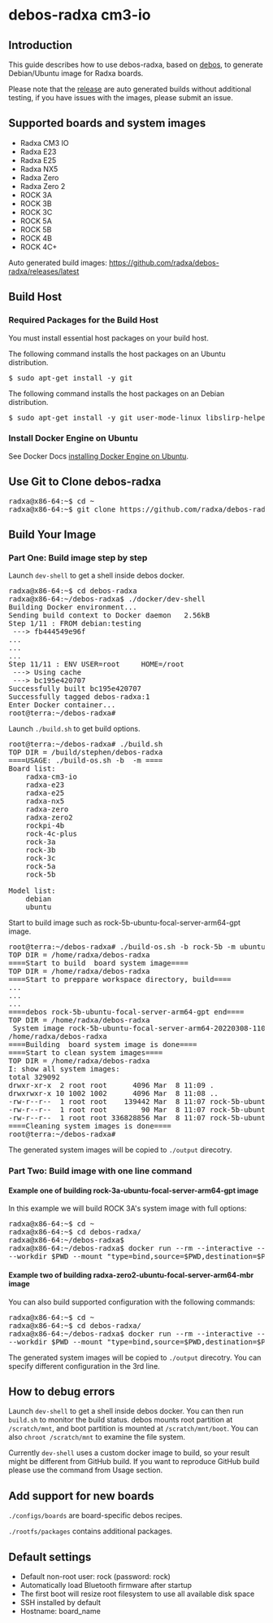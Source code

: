# debos-radxa cm3-io

## Introduction

This guide describes how to use debos-radxa, based on [debos](https://github.com/go-debos/debos), to generate Debian/Ubuntu image for Radxa boards.

Please note that the [release](https://github.com/radxa/debos-radxa/releases/latest) are auto generated builds without additional testing, if you have issues with the images, please submit an issue.

## Supported boards and system images

* Radxa CM3 IO
* Radxa E23
* Radxa E25
* Radxa NX5
* Radxa Zero
* Radxa Zero 2
* ROCK 3A
* ROCK 3B
* ROCK 3C
* ROCK 5A
* ROCK 5B
* ROCK 4B
* ROCK 4C+

Auto generated build images: https://github.com/radxa/debos-radxa/releases/latest

## Build Host

### Required Packages for the Build Host

You must install essential host packages on your build host.

The following command installs the host packages on an Ubuntu distribution.

<pre>
$ sudo apt-get install -y git
</pre>

The following command installs the host packages on an Debian distribution.

<pre>
$ sudo apt-get install -y git user-mode-linux libslirp-helper
</pre>

### Install Docker Engine on Ubuntu

See Docker Docs [installing Docker Engine on Ubuntu](https://docs.docker.com/engine/install/ubuntu/).

## Use Git to Clone debos-radxa

<pre>
radxa@x86-64:~$ cd ~
radxa@x86-64:~$ git clone https://github.com/radxa/debos-radxa.git
</pre>

## Build Your Image

### Part One: Build image step by step

Launch `dev-shell` to get a shell inside debos docker.

<pre>
radxa@x86-64:~$ cd debos-radxa
radxa@x86-64:~/debos-radxa$ ./docker/dev-shell
Building Docker environment...
Sending build context to Docker daemon   2.56kB
Step 1/11 : FROM debian:testing
 ---> fb444549e96f
...
...
...
Step 11/11 : ENV USER=root     HOME=/root
 ---> Using cache
 ---> bc195e420707
Successfully built bc195e420707
Successfully tagged debos-radxa:1
Enter Docker container...
root@terra:~/debos-radxa#
</pre>

Launch `./build.sh` to get build options.

<pre>
root@terra:~/debos-radxa# ./build.sh
TOP DIR = /build/stephen/debos-radxa
====USAGE: ./build-os.sh -b <board> -m <model>====
Board list:
    radxa-cm3-io
    radxa-e23
    radxa-e25
    radxa-nx5
    radxa-zero
    radxa-zero2
    rockpi-4b
    rock-4c-plus
    rock-3a
    rock-3b
    rock-3c
    rock-5a
    rock-5b

Model list:
    debian
    ubuntu
</pre>

Start to build image such as rock-5b-ubuntu-focal-server-arm64-gpt image.

<pre>
root@terra:~/debos-radxa# ./build-os.sh -b rock-5b -m ubuntu
TOP DIR = /home/radxa/debos-radxa
====Start to build  board system image====
TOP DIR = /home/radxa/debos-radxa
====Start to preppare workspace directory, build====
...
...
...
====debos rock-5b-ubuntu-focal-server-arm64-gpt end====
TOP DIR = /home/radxa/debos-radxa
 System image rock-5b-ubuntu-focal-server-arm64-20220308-1107-gpt.img is generated. See it in /home/radxa/debos-radxa/output
/home/radxa/debos-radxa
====Building  board system image is done====
====Start to clean system images====
TOP DIR = /home/radxa/debos-radxa
I: show all system images:
total 329092
drwxr-xr-x  2 root root      4096 Mar  8 11:09 .
drwxrwxr-x 10 1002 1002      4096 Mar  8 11:08 ..
-rw-r--r--  1 root root    139442 Mar  8 11:07 rock-5b-ubuntu-focal-server-arm64-20220308-1107-gpt.img.bmap
-rw-r--r--  1 root root        90 Mar  8 11:07 rock-5b-ubuntu-focal-server-arm64-20220308-1107-gpt.img.md5.txt
-rw-r--r--  1 root root 336828856 Mar  8 11:07 rock-5b-ubuntu-focal-server-arm64-20220308-1107-gpt.img.xz
====Cleaning system images is done====
root@terra:~/debos-radxa#
</pre>

The generated system images will be copied to `./output` direcotry.

### Part Two: Build image with one line command

#### Example one of building rock-3a-ubuntu-focal-server-arm64-gpt image

In this example we will build ROCK 3A's system image with full options:

<pre>
radxa@x86-64:~$ cd ~
radxa@x86-64:~$ cd debos-radxa/
radxa@x86-64:~/debos-radxa$
radxa@x86-64:~/debos-radxa$ docker run --rm --interactive --tty --tmpfs /dev/shm:rw,nosuid,nodev,exec,size=4g --user $(id -u) --security-opt label=disable \
--workdir $PWD --mount "type=bind,source=$PWD,destination=$PWD" --entrypoint ./build-os.sh godebos/debos -b rock-3a -m ubuntu
</pre>

#### Example two of building radxa-zero2-ubuntu-focal-server-arm64-mbr image

You can also build supported configuration with the following commands:

<pre>
radxa@x86-64:~$ cd ~
radxa@x86-64:~$ cd debos-radxa/
radxa@x86-64:~/debos-radxa$ docker run --rm --interactive --tty --tmpfs /dev/shm:rw,nosuid,nodev,exec,size=4g --user $(id -u) --security-opt label=disable \
--workdir $PWD --mount "type=bind,source=$PWD,destination=$PWD" --entrypoint ./build-os.sh godebos/debos -m ubuntu -b radxa-zero2
</pre>

The generated system images will be copied to `./output` direcotry. You can specify different configuration in the 3rd line.

## How to debug errors

Launch `dev-shell` to get a shell inside debos docker. You can then run `build.sh` to monitor the build status. debos mounts root partition at `/scratch/mnt`, and boot partition is mounted at `/scratch/mnt/boot`. You can also `chroot /scratch/mnt` to examine the file system.

Currently `dev-shell` uses a custom docker image to build, so your result might be different from GitHub build. If you want to reproduce GitHub build please use the command from Usage section.

## Add support for new boards

`./configs/boards` are board-specific debos recipes.

`./rootfs/packages` contains additional packages.

## Default settings

* Default non-root user: rock (password: rock)
* Automatically load Bluetooth firmware after startup
* The first boot will resize root filesystem to use all available disk space
* SSH installed by default
* Hostname: board_name
